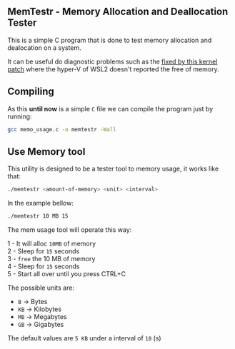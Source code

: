 ## MemTestr - Memory Allocation and Deallocation Tester

This is a simple C program that is done to test memory allocation and dealocation on a system.

It can be useful do diagnostic problems such as the [fixed by this kernel patch](https://lkml.org/lkml/2020/5/19/886/) where the hyper-V of WSL2 doesn't reported the free of memory.


## Compiling

As this **until now** is a simple `C` file we can compile the program just by running:

```bash
gcc memo_usage.c -o memtestr -Wall
```

## Use Memory tool

This utility is designed to be a tester tool to memory usage, it works like that: 

```bash
./memtestr <amount-of-memory> <unit> <interval>
```

In the example bellow:

```bash
./memtestr 10 MB 15
```

The mem usage tool will operate this way:

1 - It will alloc `10MB` of memory <br>
2 - Sleep for `15` seconds <br>
3 - `free` the 10 MB of memory <br>
4 - Sleep for `15` seconds <br>
5 - Start all over until you press CTRL+C <br>

The possible units are: 

- `B` -> Bytes
- `KB` -> Kilobytes
- `MB` -> Megabytes
- `GB` -> Gigabytes

The default values are `5 KB` under a interval of `10` (s)

